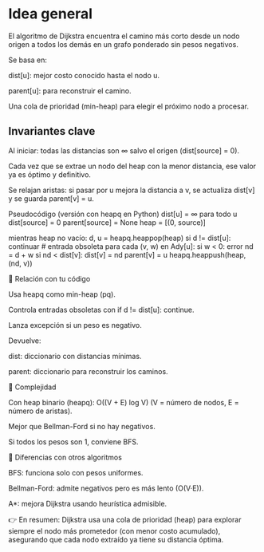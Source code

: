 # Idea general

El algoritmo de Dijkstra encuentra el camino más corto desde un nodo origen a todos los demás en un grafo ponderado sin pesos negativos.

Se basa en:

dist[u]: mejor costo conocido hasta el nodo u.

parent[u]: para reconstruir el camino.

Una cola de prioridad (min-heap) para elegir el próximo nodo a procesar.

## Invariantes clave

Al iniciar: todas las distancias son ∞ salvo el origen (dist[source] = 0).

Cada vez que se extrae un nodo del heap con la menor distancia, ese valor ya es óptimo y definitivo.

Se relajan aristas: si pasar por u mejora la distancia a v, se actualiza dist[v] y se guarda parent[v] = u.

Pseudocódigo (versión con heapq en Python)
dist[u] = ∞ para todo u
dist[source] = 0
parent[source] = None
heap = [(0, source)]

mientras heap no vacío:
    d, u = heapq.heappop(heap)
    si d != dist[u]: continuar   # entrada obsoleta
    para cada (v, w) en Ady[u]:
        si w < 0: error
        nd = d + w
        si nd < dist[v]:
            dist[v] = nd
            parent[v] = u
            heapq.heappush(heap, (nd, v))

🔹 Relación con tu código

Usa heapq como min-heap (pq).

Controla entradas obsoletas con if d != dist[u]: continue.

Lanza excepción si un peso es negativo.

Devuelve:

dist: diccionario con distancias mínimas.

parent: diccionario para reconstruir los caminos.

🔹 Complejidad

Con heap binario (heapq): O((V + E) log V)
(V = número de nodos, E = número de aristas).

Mejor que Bellman-Ford si no hay negativos.

Si todos los pesos son 1, conviene BFS.

🔹 Diferencias con otros algoritmos

BFS: funciona solo con pesos uniformes.

Bellman-Ford: admite negativos pero es más lento (O(V·E)).

A*: mejora Dijkstra usando heurística admisible.

👉 En resumen:
Dijkstra usa una cola de prioridad (heap) para explorar siempre el nodo más prometedor (con menor costo acumulado), asegurando que cada nodo extraído ya tiene su distancia óptima.